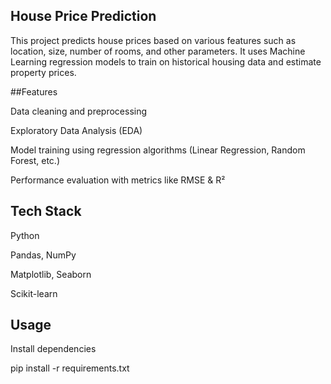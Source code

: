 ## House Price Prediction

This project predicts house prices based on various features such as location, size, number of rooms, and other parameters.
It uses Machine Learning regression models to train on historical housing data and estimate property prices.

##Features

Data cleaning and preprocessing

Exploratory Data Analysis (EDA)

Model training using regression algorithms (Linear Regression, Random Forest, etc.)

Performance evaluation with metrics like RMSE & R²

## Tech Stack

Python

Pandas, NumPy

Matplotlib, Seaborn

Scikit-learn

## Usage

Install dependencies

pip install -r requirements.txt

